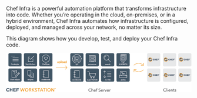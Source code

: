 Chef Infra is a powerful automation platform that transforms
infrastructure into code. Whether you’re operating in the cloud,
on-premises, or in a hybrid environment, Chef Infra automates how
infrastructure is configured, deployed, and managed across your network,
no matter its size.

This diagram shows how you develop, test, and deploy your Chef Infra
code.

<img src="/images/start_chef.png" class="align-center" width="716" alt="image" />